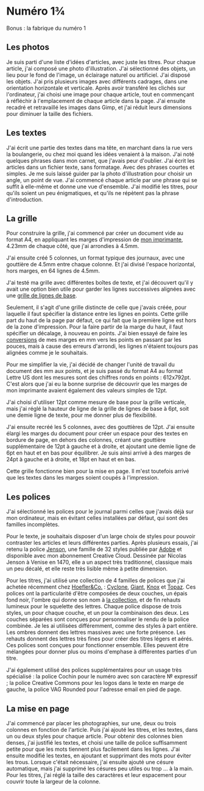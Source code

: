 # Numéro 1¾

Bonus : la fabrique du numéro 1

## Les photos

Je suis parti d'une liste d'idées d'articles, avec juste les titres.
Pour chaque article, j'ai composé une photo d'illustration.
J'ai sélectionné des objets, un lieu pour le fond de l'image,
un éclairage naturel ou artificiel. J'ai disposé les objets.
J'ai pris plusieurs images avec différents cadrages,
dans une orientation horizontale et verticale.
Après avoir transféré les clichés sur l'ordinateur,
j'ai choisi une image pour chaque article, tout en commençant
à réfléchir à l'emplacement de chaque article dans la page.
J'ai ensuite recadré et retravaillé les images dans Gimp, et j'ai
réduit leurs dimensions pour diminuer la taille des fichiers.

## Les textes

J'ai écrit une partie des textes dans ma tête, en marchant dans la rue
vers la boulangerie, ou chez moi quand les idées venaient à la maison.
J'ai noté quelques phrases dans mon carnet, que j'avais peur d'oublier.
J'ai écrit les articles dans un fichier texte, sans formatage.
Avec des phrases courtes et simples. Je me suis laissé guider par
la photo d'illustration pour choisir un angle, un point de vue.
J'ai commencé chaque article par une phrase qui se suffit à elle-même
et donne une vue d'ensemble. J'ai modifié les titres, pour qu'ils soient
un peu énigmatiques, et qu'ils ne répètent pas la phrase d'introduction.

## La grille

Pour construire la grille,
j'ai commencé par créer un document vide au format A4,
en appliquant les marges d'impression de [mon imprimante][MON_IMPRIMANTE],
4.23mm de chaque côté, que j'ai arrondies à 4.5mm.

J'ai ensuite créé 5 colonnes, un format typique des journaux,
avec une gouttière de 4.5mm entre chaque colonne. Et j'ai divisé
l'espace horizontal, hors marges, en 64 lignes de 4.5mm.

J'ai testé ma grille avec différentes boîtes de texte, et j'ai découvert
qu'il y avait une option bien utile pour garder les lignes successives
alignées avec une [grille de lignes de base][GRILLE_LIGNES_BASE].

Seulement, il s'agit d'une grille distincte de celle que j'avais créée,
pour laquelle il faut spécifier la distance entre les lignes en points.
Cette grille part du haut de la page par défaut, ce qui fait que la
première ligne est hors de la zone d'impression. Pour la faire partir
de la marge du haut, il faut spécifier un décalage, à nouveau en points.
J'ai bien essayé de faire les [conversions][CONVERSIONS] de mes marges en mm
vers les points en passant par les pouces, mais à cause des erreurs d'arrondi,
les lignes n'étaient toujours pas alignées comme je le souhaitais.

Pour me simplifier la vie, j'ai décidé de changer l'unité de travail
du document des mm aux points, et je suis passé du format A4 au format
Lettre US dont les mesures sont des chiffres ronds en points : 612x792pt.
C'est alors que j'ai eu la bonne surprise de découvrir que les marges
de mon imprimante avaient également des valeurs simples de 12pt.

J'ai choisi d'utiliser 12pt comme mesure de base pour la grille verticale,
mais j'ai réglé la hauteur de ligne de la grille de lignes de base à 6pt,
soit une demie ligne de texte, pour me donner plus de flexibilité.

J'ai ensuite recréé les 5 colonnes, avec des gouttières de 12pt.
J'ai ensuite élargi les marges du document pour créer un espace
pour des textes en bordure de page, en dehors des colonnes,
créant une gouttière supplémentaire de 12pt à gauche et à droite,
et ajoutant une demie ligne de 6pt en haut et en bas pour équilibrer.
Je suis ainsi arrivé à des marges de 24pt à gauche et à droite,
et 18pt en haut et en bas.

Cette grille fonctionne bien pour la mise en page. Il m'est toutefois
arrivé que les textes dans les marges soient coupés à l'impression.

[GRILLE_LIGNES_BASE]: https://wiki.scribus.net/canvas/Baseline_Grid_Explained
[CONVERSIONS]: https://www.unitconverters.net/length/millimeter-to-point.htm
[MON_IMPRIMANTE]: https://support.brother.com/g/b/producttop.aspx?c=us&lang=en&prod=hl3040cn_all

## Les polices

J'ai sélectionné les polices pour le journal parmi celles que j'avais
déjà sur mon ordinateur, mais en évitant celles installées par défaut,
qui sont des familles incomplètes.

Pour le texte, je souhaitais disposer d'un large choix de styles
pour pouvoir contraster les articles et leurs différentes parties.
Après plusieurs essais, j'ai retenu la police [Jenson][JENSON],
une famille de 32 styles publiée par [Adobe][ADOBE_JENSON]
et disponible avec mon abonnement Creative Cloud.
Dessinée par Nicolas Jenson à Venise en 1470, elle a un aspect
très traditionnel, classique mais un peu décalé, et elle reste
très lisible même à petite dimension.

Pour les titres, j'ai utilisé une collection de 4 familles de polices que
j'ai achetée récemment chez [Hoefler&Co.][HOEFLER] :
[Cyclone][CYCLONE], [Giant][GIANT], [Knox][KNOX] et [Topaz][TOPAZ].
Ces polices ont la particularité d'être composées de deux couches, un épais
fond noir, l'ombre qui donne son nom à [la collection][SHADES],
et de fin rehauts lumineux pour le squelette des lettres.
Chaque police dispose de trois styles, un pour chaque couche,
et un pour la combinaison des deux. Les couches séparées sont conçues
pour personnaliser le rendu de la police combinée.
Je les ai utilisées différemment, comme des styles à part entière. Les ombres
donnent des lettres massives avec une forte présence. Les rehauts donnent des
lettres très fines pour créer des titres légers et aérés. Ces polices sont
conçues pour fonctionner ensemble. Elles peuvent être mélangées pour donner
plus ou moins d'emphase à différentes parties d'un titre.

J'ai également utilisé des polices supplémentaires pour un usage très
spécialisé : la police Cochin pour le numéro avec son caractère № expressif ;
la police Creative Commons pour les logos dans le texte en marge de gauche,
la police VAG Rounded pour l'adresse email en pied de page.

[JENSON]: https://en.wikipedia.org/wiki/Adobe_Jenson
[ADOBE_JENSON]: https://fonts.adobe.com/fonts/adobe-jenson
[SHADES]: https://www.typography.com/fonts/shades/styles/shades
[HOEFLER]: https://www.typography.com/
[CYCLONE]: https://www.typography.com/fonts/cyclone/styles/cyclone
[GIANT]: https://www.typography.com/fonts/giant/styles/giant
[KNOX]: https://www.typography.com/fonts/knox/styles/knox
[TOPAZ]: https://www.typography.com/fonts/topaz/styles/topaz

## La mise en page

J'ai commencé par placer les photographies, sur une, deux ou trois colonnes
en fonction de l'article. Puis j'ai ajouté les titres, et les textes, dans
un ou deux styles pour chaque article. Pour obtenir des colonnes bien denses,
j'ai justifié les textes, et choisi une taille de police suffisamment petite
pour que les mots tiennent plus facilement dans les lignes. J'ai ensuite
modifié les textes, en ajoutant et supprimant des mots pour éviter les trous.
Lorsque c'était nécessaire, j'ai ensuite ajouté une césure automatique,
mais j'ai supprimé les césures peu utiles ou trop ... à la main.
Pour les titres, j'ai réglé la taille des caractères et leur espacement pour
couvrir toute la largeur de la colonne.

